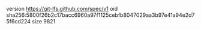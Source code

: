 version https://git-lfs.github.com/spec/v1
oid sha256:5800f26b2c17bacc6960a97f1125cebfb8047029aa3b97e41a94e2d75f6cd224
size 9821
